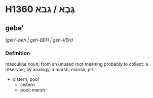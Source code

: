 # H1360 גֶּבֶא / גבא

## gebeʼ

_(geh'-beh | ɡeh-BEH | ɡeh-VEH)_

### Definition

masculine noun; from an unused root meaning probably to collect; a reservoir; by analogy, a marsh; marish, pit.

- cistern, pool
    - cistern
    - pool, marsh
